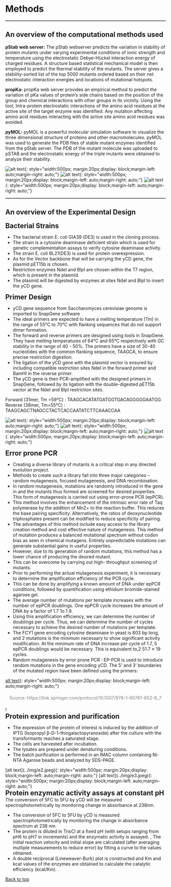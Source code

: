 # Methods

<hr style="height:3px;border:none;color:#808080;background-color:#808080;" />

## **An overview of the computational methods used**
**pStab web server:** The pStab webserver predicts the variation in stability of protein mutants under varying experimental conditions of ionic strength and temperature using the electrostatic  Debye-Hückel interaction energy of charged residues. A structure based statistical mechanical model is then employed to predict the thermal stability of the mutants. The server gives a stability-sorted list of the top 5000 mutants ordered based on their net electrostatic interaction energies and locations of mutational hotspots.

**propKa:** propKa web server provides an empirical method to predict the variation of pKa values of protein’s side chains based on the position of the group and chemical interactions with other groups in its vicinity. Using the tool, Intra-protein electrostatic interactions of the amino acid residues at the active site of the target enzyme was identified. Any mutation affecting amino acid residues interacting with the active site amino acid residues was avoided. 

**pyMOL:** pyMOL is a powerful molecular simulation software to visualize the three dimensional structure of proteins and other macromolecules. pyMOL was used to generate the PDB files of stable mutant enzymes identified from the pStab server. The PDB of the mutant molecule was uploaded to pSTAB and the electrostatic energy of the triple mutants were obtained to analyze their stability.

![alt text](../img/c1.jpeg){: style="width:500px; margin:20px;display: block;margin-left: auto;margin-right: auto;"}
![alt text](../img/c2.jpeg){: style="width:500px; margin:20px;display: block;margin-left: auto;margin-right: auto;"}
![alt text](../img/c3.jpeg){: style="width:500px; margin:20px;display: block;margin-left: auto;margin-right: auto;"}

<hr style="height:3px;border:none;color:#808080;background-color:#808080;" />

## **An overview of the Experimental Design**

<h2 style="margin: 0 !important;">Bacterial Strains</h2>

<ul>
  <li><p style="margin: 0 !important;">The bacterial strain E. coli GIA39 (DE3) is used in the cloning process.</p></li>
  <li><p style="margin: 0 !important;">The strain is a cytosine deaminase deficient strain which is used for genetic complementation assays to verify cytosine deaminase activity.</p></li>
  <li><p style="margin: 0 !important;">The strain E. coli BL21(DE3) is used for protein overexpression.</p></li>
  <li><p style="margin: 0 !important;">As for the Vector backbone that will be carrying the yCD gene, the plasmid pET15b is chosen.</p></li>
  <li><p style="margin: 0 !important;">Restriction enzymes NdeI and BlpI are chosen within the T7 region, which is present in the plasmid.</p></li>
  <li><p style="margin: 0 !important;">The plasmid will be digested by enzymes at sites NdeI and BlpI to insert the yCD gene.</p></li>
</ul>

<h2 style="margin: 0 !important;">Primer Design</h2>

<ul>
  <li><p style="margin: 0 !important;">yCD gene sequence from Saccharomyces cerevisiae genome is imported to SnapGene software</p></li>
  <li><p style="margin: 0 !important;">The ideal primers are expected to have a melting temperature (Tm) in the range of 55°C to 70°C with flanking sequences that do not support dimer formation.</p></li>
  <li><p style="margin: 0 !important;">The forward and reverse primers are designed using tools in SnapGene. They have melting temperatures of 64°C and 65°C respectively with GC stability in the range of 40 - 50%. The primers have a size of 30-40 nucleotides with the common flanking sequence, TAAGCA, to ensure precise restriction digestion. </p></li>
  <li><p style="margin: 0 !important;">The ligation of the yCD gene with the plasmid vector is ensured by including compatible restriction sites NdeI in the forward primer and BamHI in the reverse primer.</p></li>
  <li><p style="margin: 0 !important;">The yCD gene is then PCR-amplified with the designed primers in SnapGene, followed by its ligation with the double-digested pET15b vector at the NdeI and BlpI restriction sites.</p></li>
</ul>

Forward (31mer, Tm =59℃) : TAAGCACATATGATGGTGACAGGGGGAATGG <br>
Reverse (38mer, Tm=55℃) : TAAGCAGCTNAGCCTACTCACCAATATCTTCAAACCAA

![alt text](../img/p1.jpeg){: style="width:500px; margin:20px;display: block;margin-left: auto;margin-right: auto;"}
![alt text](../img/p1.jpeg){: style="width:500px; margin:20px;display: block;margin-left: auto;margin-right: auto;"}
![alt text](../img/p1.jpeg){: style="width:500px; margin:20px;display: block;margin-left: auto;margin-right: auto;"}

<h2 style="margin: 0 !important;">Error prone PCR</h2>

<ul>
  <li><p style="margin: 0 !important;">Creating a diverse library of mutants is a critical step in any directed evolution project. </p></li>
  <li><p style="margin: 0 !important;">Methods to create such a library fall into three major categories – random mutagenesis, focused mutagenesis, and DNA recombination.</p></li>
  <li><p style="margin: 0 !important;">In random mutagenesis, mutations are randomly introduced in the gene in and the mutants thus formed are screened for desired properties. This form of mutagenesis is carried out using error-prone PCR (epPCR).</p></li>
  <li><p style="margin: 0 !important;">This method involves the enhancement of the intrinsic error rate of Taq polymerase by the addition of Mn2+ to the reaction buffer. This reduces the base pairing specificity. Alternatively, the ratios of deoxynucleotide triphosphates present can be modified to reduce specificity of pairing.</p></li>
  <li><p style="margin: 0 !important;">The advantages of this method include easy access to the library creation method and cost effective nature of mutagenesis. This method of mutation produces a balanced mutational spectrum without codon bias as seen in chemical mutagens. Entirely unpredictable mutations can generate substantial gains in useful properties.</p></li>
  <li><p style="margin: 0 !important;">However, due to its generation of random mutations, this method has a lower chance of producing the desired mutant.</p></li>
  <li><p style="margin: 0 !important;">This can be overcome by carrying out high- throughput screening of mutants.</p></li>
  <li><p style="margin: 0 !important;">Prior to performing the actual mutagenesis experiment, it is necessary to determine the amplification efficiency of the PCR cycle. </p></li>
  <li><p style="margin: 0 !important;">This can be done by amplifying a known amount of DNA under epPCR conditions, followed by quantification using ethidium bromide-stained agarose gel. </p></li>
  <li><p style="margin: 0 !important;">The average number of mutations per template increases with the number of epPCR doublings. One epPCR cycle increases the amount of DNA by a factor of 1.7 1o 1.9.</p></li>
  <li><p style="margin: 0 !important;">Using this amplification efficiency, we can determine the number of doublings per cycle. Thus, we can determine the number of cycles necessary to achieve the desired number of mutations per template. </p></li>
  <li><p style="margin: 0 !important;">The FCY1 gene encoding cytosine deaminase in yeast is 803 bp long, and 2 mutations is the minimum necessary to show significant activity modification. At the minimum rate of DNA increase per cycle of 1.7, 5 epPCR doublings would be necessary. This is equivalent to,2 51.7 ≈ 19 cycles.</p></li>
  <li><p style="margin: 0 !important;">Random mutagenesis by error prone PCR : EP-PCR is used to introduce random mutations in the gene encoding yCD. The 5’ and 3’ boundaries of the mutated region have been defined using the primers: </p></li>
</ul>

[alt text](../img/e1.jpeg){: style="width:500px; margin:20px;display: block;margin-left: auto;margin-right: auto;"}
<div style="color:gray;text-align: center;margin: 20px 0 20px 0;">Source: https://link.springer.com/protocol/10.1007/978-1-60761-652-8_7</div>!
<h2 style="margin: 0 !important;">Protein expression and purification</h2>

<ul>
  <li><p style="margin: 0 !important;">The expression of the protein of interest is induced by the addition of IPTG (Isopropyl β-D-1-thiogalactopyranoside) after the culture with the transformants reaches a saturated stage.</p></li>
  <li><p style="margin: 0 !important;">The cells are harvested after incubation.</p></li>
  <li><p style="margin: 0 !important;">The lysates are prepared under denaturing conditions.</p></li>
  <li><p style="margin: 0 !important;">The batch purification is performed in an IMAC column containing Ni-NTA Agarose beads and analyzed by SDS-PAGE.</p></li>
</ul>
[alt text](../img/e2.jpeg){: style="width:500px; margin:20px;display: block;margin-left: auto;margin-right: auto;"}
[alt text](../img/e3.jpeg){: style="width:500px; margin:20px;display: block;margin-left: auto;margin-right: auto;"}
<h2 style="margin: 0 !important;">Protein enzymatic activity assays at constant pH </h2>
The conversion of 5FC to 5FU by yCD will be measured spectrophotometrically by monitoring change in absorbance at 238nm.
<ul>
  <li><p style="margin: 0 !important;">The conversion of 5FC to 5FU by yCD is measured spectrophotometrically by monitoring the change in absorbance spectrum at 238 nm.</p></li>
  <li><p style="margin: 0 !important;">The protein is diluted in TrisCl at a fixed pH (with setups ranging from pH6 to pH7 in increments) and the enzymatic activity is assayed. , The initial reaction velocity and initial slope are calculated (after averaging multiple measurements to reduce error) by fitting a curve to the values obtained.</p></li>
  <li><p style="margin: 0 !important;">A double reciprocal (Lineweaver-Burk) plot is constructed and Km and kcat values of the enzymes are obtained to calculate the catalytic efficiency (kcat/Km).</p></li>
</ul>

[Back to top](#)
